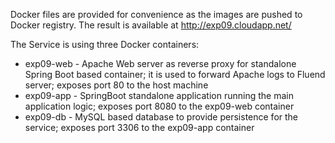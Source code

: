 Docker files are provided for convenience as the images are pushed to Docker registry.
The result is available at http://exp09.cloudapp.net/

The Service is using three Docker containers:
 - exp09-web - Apache Web server as reverse proxy for standalone Spring Boot based container; it is used to forward Apache logs to Fluend server; exposes port 80 to the host machine
 - exp09-app - SpringBoot standalone application running the main application logic; exposes port 8080 to the exp09-web container
 - exp09-db  - MySQL based database to provide persistence for the service; exposes port 3306 to the exp09-app container

